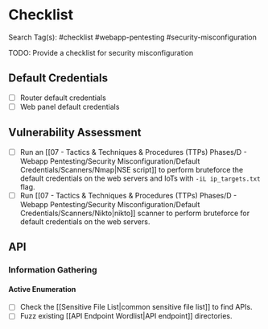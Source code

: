 # Checklist

Search Tag(s): #checklist #webapp-pentesting #security-misconfiguration

TODO: Provide a checklist for security misconfiguration

## Default Credentials

- [ ] Router default credentials
- [ ] Web panel default credentials

## Vulnerability Assessment

- [ ] Run an [[07 - Tactics & Techniques & Procedures (TTPs) Phases/D - Webapp Pentesting/Security Misconfiguration/Default Credentials/Scanners/Nmap|NSE script]] to perform bruteforce the default credentials on the web servers and IoTs with `-iL ip_targets.txt` flag.
- [ ] Run [[07 - Tactics & Techniques & Procedures (TTPs) Phases/D - Webapp Pentesting/Security Misconfiguration/Default Credentials/Scanners/Nikto|nikto]] scanner to perform bruteforce for default credentials on the web servers.

## API

### Information Gathering

#### Active Enumeration

- [ ] Check the [[Sensitive File List|common sensitive file list]] to find APIs.
- [ ] Fuzz existing [[API Endpoint Wordlist|API endpoint]] directories.